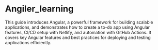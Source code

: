 # Angiler_learning
This guide introduces Angular, a powerful framework for building scalable applications, and demonstrates how to create a to-do app using Angular features, CI/CD setup with Netlify, and automation with GitHub Actions. It covers key Angular features and best practices for deploying and testing applications efficiently.
